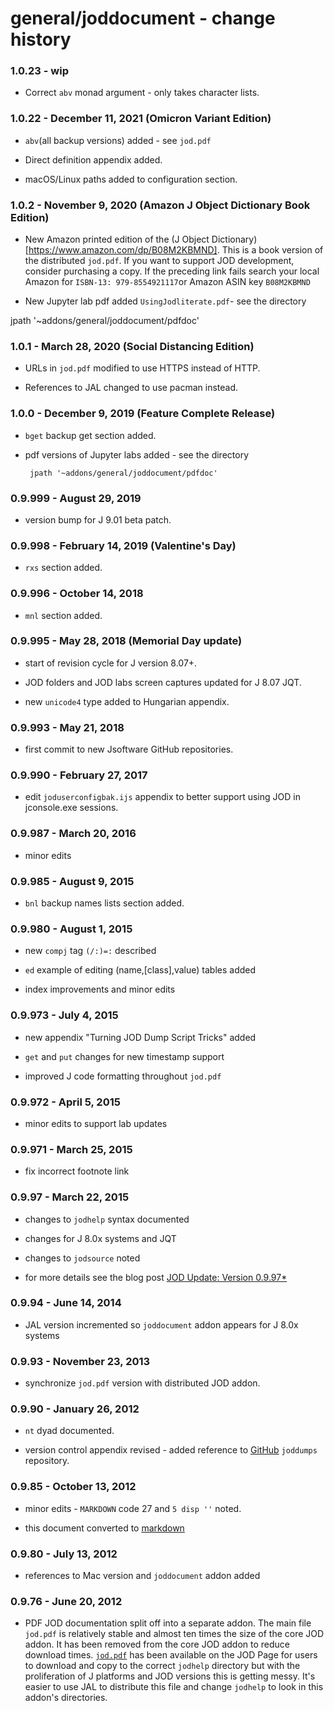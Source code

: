 general/joddocument - change history
====================================

### 1.0.23 - wip

 * Correct `abv` monad argument - only takes character lists.

### 1.0.22 - December 11, 2021 (Omicron Variant Edition)

 *  `abv`(all backup versions) added - see `jod.pdf`

 *  Direct definition appendix added.

 *  macOS/Linux paths added to configuration section.

### 1.0.2 - November 9, 2020 (Amazon J Object Dictionary Book Edition)

  * New Amazon printed edition of the (J Object Dictionary)[https://www.amazon.com/dp/B08M2KBMND].
    This is a book version of the distributed `jod.pdf`. If you want to support
    JOD development, consider purchasing a copy. If the preceding link fails
    search your local Amazon for `ISBN-13: 979-8554921117`or Amazon ASIN key `B08M2KBMND`

  * New Jupyter lab pdf added `UsingJodliterate.pdf`- see the directory

 jpath '~addons/general/joddocument/pdfdoc'

### 1.0.1 - March 28, 2020 (Social Distancing Edition)

  *  URLs in `jod.pdf` modified to use HTTPS instead of HTTP.

  * References to JAL changed to use pacman instead.

### 1.0.0 - December 9, 2019 (Feature Complete Release)

  * `bget` backup get section added. 

  *  pdf versions of Jupyter labs added - see the directory

          jpath '~addons/general/joddocument/pdfdoc'

### 0.9.999 - August 29, 2019

  * version bump for J 9.01 beta patch.

### 0.9.998 - February 14, 2019 (Valentine's Day)

  * `rxs` section added. 

### 0.9.996 - October 14, 2018

  * `mnl` section added.

### 0.9.995 - May 28, 2018 (Memorial Day update)

  * start of revision cycle for J version 8.07+.

  * JOD folders and JOD labs screen captures updated
    for J 8.07 JQT.

  * new `unicode4` type added to Hungarian appendix.


### 0.9.993 - May 21, 2018

  * first commit to new Jsoftware GitHub repositories.

### 0.9.990 - February 27, 2017

  * edit `joduserconfigbak.ijs` appendix to better
    support using JOD in jconsole.exe sessions.

### 0.9.987 - March 20, 2016

  * minor edits

### 0.9.985 - August 9, 2015

  * `bnl` backup names lists section added.  

### 0.9.980 - August 1, 2015

  * new `compj` tag `(/:)=:` described
  
  * `ed` example of editing (name,[class],value) tables added
  
  * index improvements and minor edits

### 0.9.973 - July 4, 2015
 
  * new appendix "Turning JOD Dump Script Tricks" added

  * `get` and `put` changes for new timestamp support

  * improved J code formatting throughout `jod.pdf`

### 0.9.972 - April 5, 2015

  * minor edits to support lab updates

### 0.9.971 - March 25, 2015

  * fix incorrect footnote link

### 0.9.97 - March 22, 2015

  * changes to `jodhelp` syntax documented

  * changes for J 8.0x systems and JQT

  * changes to `jodsource` noted

  * for more details see the blog post 
    [JOD Update: Version 0.9.97*](https://bakerjd99.wordpress.com/2015/03/22/jod-update-version-0-9-97/)

### 0.9.94 - June 14, 2014

  * JAL version incremented so `joddocument` addon appears for J 8.0x systems

### 0.9.93 - November 23, 2013

  * synchronize `jod.pdf` version with distributed JOD addon. 

### 0.9.90 - January 26, 2012

 * `nt` dyad documented.
 
 * version control appendix revised - added reference to
   [GitHub](https://github.com/bakerjd99/joddumps) `joddumps` repository.
   
### 0.9.85 - October 13, 2012

 * minor edits - `MARKDOWN` code 27 and `5 disp ''` noted.
 
 * this document converted to [markdown](http://daringfireball.net/projects/markdown/)

### 0.9.80 - July 13, 2012

 * references to Mac version and `joddocument` addon added 

### 0.9.76 - June 20, 2012

 * PDF JOD documentation split off into a separate addon. The main
   file `jod.pdf` is relatively stable and almost ten times the size
   of the core JOD addon. It has been removed from the core JOD addon
   to reduce download times. [`jod.pdf`](http://bakerjd99.wordpress.com/the-jod-page/)
   has been available on the JOD Page for users to download and 
   copy to the correct `jodhelp` directory but with the 
   proliferation of J platforms and JOD versions this is getting 
   messy. It's easier to use JAL to distribute this file and change
   `jodhelp` to look in this addon's directories.
 
